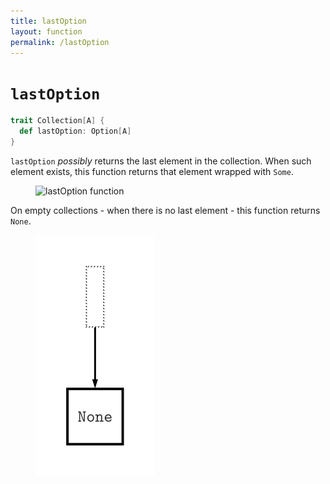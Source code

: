 ```yaml
---
title: lastOption
layout: function
permalink: /lastOption
---
```


# `lastOption`

~~~ scala
trait Collection[A] {
  def lastOption: Option[A]
}
~~~

`lastOption` _possibly_ returns the last element in the collection.
When such element exists, this function returns that element wrapped with `Some`.

<figure class="diagram">
  <img src="images/lastOption.1.svg" alt="lastOption function">
  <!-- <figcaption class="diagram-desc"><code>lastOption</code> uses <code>p</code> to classify elements into two groups</figcaption> -->
</figure>

On empty collections - when there is no last element - this function returns `None`.

<figure class="diagram">
  <img src="images/lastOption.2.svg" alt="lastOption function">
  <!-- <figcaption class="diagram-desc"><code>lastOption</code> uses <code>p</code> to classify elements into two groups</figcaption> -->
</figure>
